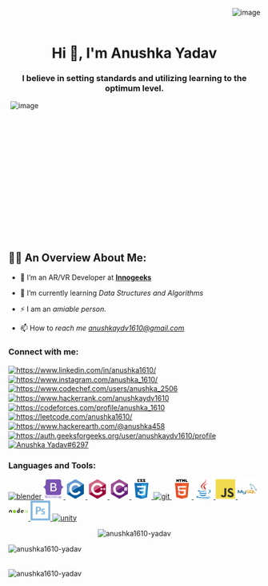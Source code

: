 <a href="#"><img align="right" width="auto"  height="auto" alt="image" src="https://github.com/anushka1610-yadav/anushka1610-yadav/blob/main/White%20Minimalist%20Profile%20LinkedIn%20Banner%20(1).png"/></a>
<br>
<br>
<h1 align="center">Hi 👋, I'm Anushka Yadav</h1>
<h3 align="center">I believe in setting standards and utilizing learning to the optimum level.</h3>


<a href="#"><img align="right" width="500"  height="300" alt="image" src="https://github.com/anushka1610-yadav/anushka1610-yadav/blob/main/WhatsApp%20Image%202022-05-21%20at%2011.40.03%20PM.jpeg"/></a>


## 💁‍♀️ An Overview About Me:

- 🔭 I’m an AR/VR Developer at <a href = "https://innogeeks.in/"><b>Innogeeks</b></a>

- 🌱 I’m currently learning *Data Structures and Algorithms*

<!-- - 👨‍💻 All of my projects are available at *[My Portfolio](https://Link)* -->

- ⚡ I am an *amiable person.*

- 📫 How to *reach me* *anushkaydv1610@gmail.com*
<h3 align="left">Connect with me:</h3>
<p align="left">
<a href="https://www.linkedin.com/in/anushka1610/" target="blank"><img align="center" src="https://raw.githubusercontent.com/rahuldkjain/github-profile-readme-generator/master/src/images/icons/Social/linked-in-alt.svg" alt="https://www.linkedin.com/in/anushka1610/" height="30" width="40" /></a>
<a href="https://www.instagram.com/anushka_1610/" target="blank"><img align="center" src="https://raw.githubusercontent.com/rahuldkjain/github-profile-readme-generator/master/src/images/icons/Social/instagram.svg" alt="https://www.instagram.com/anushka_1610/" height="30" width="40" /></a>
<a href="https://www.codechef.com/users/anushka_2506" target="blank"><img align="center" src="https://cdn.jsdelivr.net/npm/simple-icons@3.1.0/icons/codechef.svg" alt="https://www.codechef.com/users/anushka_2506" height="30" width="40" /></a>
<a href="https://www.hackerrank.com/anushkaydv1610" target="blank"><img align="center" src="https://raw.githubusercontent.com/rahuldkjain/github-profile-readme-generator/master/src/images/icons/Social/hackerrank.svg" alt="https://www.hackerrank.com/anushkaydv1610" height="30" width="40" /></a>
<a href="https://codeforces.com/profile/anushka_1610" target="blank"><img align="center" src="https://raw.githubusercontent.com/rahuldkjain/github-profile-readme-generator/master/src/images/icons/Social/codeforces.svg" alt="https://codeforces.com/profile/anushka_1610" height="30" width="40" /></a>
<a href="https://leetcode.com/anushka1610/" target="blank"><img align="center" src="https://raw.githubusercontent.com/rahuldkjain/github-profile-readme-generator/master/src/images/icons/Social/leet-code.svg" alt="https://leetcode.com/anushka1610/" height="30" width="40" /></a>
<a href="https://www.hackerearth.com/@anushka458" target="blank"><img align="center" src="https://raw.githubusercontent.com/rahuldkjain/github-profile-readme-generator/master/src/images/icons/Social/hackerearth.svg" alt="https://www.hackerearth.com/@anushka458" height="30" width="40" /></a>
<a href="https://auth.geeksforgeeks.org/user/anushkaydv1610/profile" target="blank"><img align="center" src="https://raw.githubusercontent.com/rahuldkjain/github-profile-readme-generator/master/src/images/icons/Social/geeks-for-geeks.svg" alt="https://auth.geeksforgeeks.org/user/anushkaydv1610/profile" height="30" width="40" /></a>
<a href="https://discord.gg/Anushka Yadav#6297" target="blank"><img align="center" src="https://raw.githubusercontent.com/rahuldkjain/github-profile-readme-generator/master/src/images/icons/Social/discord.svg" alt="Anushka Yadav#6297" height="30" width="40" /></a>
</p>

<h3 align="left">Languages and Tools:</h3>
<p align="left"> <a href="https://www.blender.org/" target="_blank" rel="noreferrer"> <img src="https://download.blender.org/branding/community/blender_community_badge_white.svg" alt="blender" width="40" height="40"/> </a> <a href="https://getbootstrap.com" target="_blank" rel="noreferrer"> <img src="https://raw.githubusercontent.com/devicons/devicon/master/icons/bootstrap/bootstrap-plain-wordmark.svg" alt="bootstrap" width="40" height="40"/> </a> <a href="https://www.cprogramming.com/" target="_blank" rel="noreferrer"> <img src="https://raw.githubusercontent.com/devicons/devicon/master/icons/c/c-original.svg" alt="c" width="40" height="40"/> </a> <a href="https://www.w3schools.com/cpp/" target="_blank" rel="noreferrer"> <img src="https://raw.githubusercontent.com/devicons/devicon/master/icons/cplusplus/cplusplus-original.svg" alt="cplusplus" width="40" height="40"/> </a> <a href="https://www.w3schools.com/cs/" target="_blank" rel="noreferrer"> <img src="https://raw.githubusercontent.com/devicons/devicon/master/icons/csharp/csharp-original.svg" alt="csharp" width="40" height="40"/> </a> <a href="https://www.w3schools.com/css/" target="_blank" rel="noreferrer"> <img src="https://raw.githubusercontent.com/devicons/devicon/master/icons/css3/css3-original-wordmark.svg" alt="css3" width="40" height="40"/> </a> <a href="https://git-scm.com/" target="_blank" rel="noreferrer"> <img src="https://www.vectorlogo.zone/logos/git-scm/git-scm-icon.svg" alt="git" width="40" height="40"/> </a> <a href="https://www.w3.org/html/" target="_blank" rel="noreferrer"> <img src="https://raw.githubusercontent.com/devicons/devicon/master/icons/html5/html5-original-wordmark.svg" alt="html5" width="40" height="40"/> </a> <a href="https://www.java.com" target="_blank" rel="noreferrer"> <img src="https://raw.githubusercontent.com/devicons/devicon/master/icons/java/java-original.svg" alt="java" width="40" height="40"/> </a> <a href="https://developer.mozilla.org/en-US/docs/Web/JavaScript" target="_blank" rel="noreferrer"> <img src="https://raw.githubusercontent.com/devicons/devicon/master/icons/javascript/javascript-original.svg" alt="javascript" width="40" height="40"/> </a> <a href="https://www.mysql.com/" target="_blank" rel="noreferrer"> <img src="https://raw.githubusercontent.com/devicons/devicon/master/icons/mysql/mysql-original-wordmark.svg" alt="mysql" width="40" height="40"/> </a> <a href="https://nodejs.org" target="_blank" rel="noreferrer"> <img src="https://raw.githubusercontent.com/devicons/devicon/master/icons/nodejs/nodejs-original-wordmark.svg" alt="nodejs" width="40" height="40"/> </a> <a href="https://www.photoshop.com/en" target="_blank" rel="noreferrer"> <img src="https://raw.githubusercontent.com/devicons/devicon/master/icons/photoshop/photoshop-line.svg" alt="photoshop" width="40" height="40"/> </a> <a href="https://unity.com/" target="_blank" rel="noreferrer"> <img src="https://www.vectorlogo.zone/logos/unity3d/unity3d-icon.svg" alt="unity" width="40" height="40"/> </a> </p>

<p align="center"><img width="30%" src="https://github-readme-stats.vercel.app/api/top-langs?username=anushka1610-yadav&show_icons=true&locale=en&layout=compact" alt="anushka1610-yadav" />

<img width="30%" src="https://github-readme-stats.vercel.app/api?username=anushka1610-yadav&show_icons=true&locale=en" alt="anushka1610-yadav" /><br><br>

<img align="center" src="https://github-readme-streak-stats.herokuapp.com/?user=anushka1610-yadav&" alt="anushka1610-yadav" /></p>
